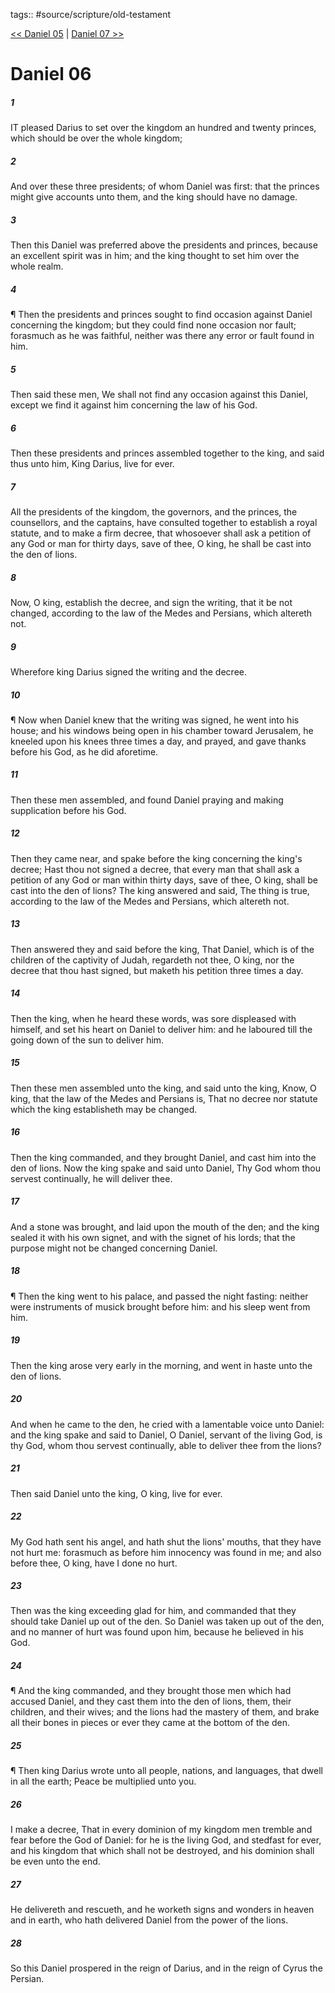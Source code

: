 tags:: #source/scripture/old-testament

[<< Daniel 05](source/scripture/old-testament/27_Daniel/Daniel_05.md) | [Daniel 07 >>](source/scripture/old-testament/27_Daniel/Daniel_07.md)

# Daniel 06

##### 1

IT pleased Darius to set over the kingdom an hundred and twenty princes, which should be over the whole kingdom;

##### 2

And over these three presidents; of whom Daniel was first: that the princes might give accounts unto them, and the king should have no damage.

##### 3

Then this Daniel was preferred above the presidents and princes, because an excellent spirit was in him; and the king thought to set him over the whole realm.

##### 4

¶ Then the presidents and princes sought to find occasion against Daniel concerning the kingdom; but they could find none occasion nor fault; forasmuch as he was faithful, neither was there any error or fault found in him.

##### 5

Then said these men, We shall not find any occasion against this Daniel, except we find it against him concerning the law of his God.

##### 6

Then these presidents and princes assembled together to the king, and said thus unto him, King Darius, live for ever.

##### 7

All the presidents of the kingdom, the governors, and the princes, the counsellors, and the captains, have consulted together to establish a royal statute, and to make a firm decree, that whosoever shall ask a petition of any God or man for thirty days, save of thee, O king, he shall be cast into the den of lions.

##### 8

Now, O king, establish the decree, and sign the writing, that it be not changed, according to the law of the Medes and Persians, which altereth not.

##### 9

Wherefore king Darius signed the writing and the decree.

##### 10

¶ Now when Daniel knew that the writing was signed, he went into his house; and his windows being open in his chamber toward Jerusalem, he kneeled upon his knees three times a day, and prayed, and gave thanks before his God, as he did aforetime.

##### 11

Then these men assembled, and found Daniel praying and making supplication before his God.

##### 12

Then they came near, and spake before the king concerning the king's decree; Hast thou not signed a decree, that every man that shall ask a petition of any God or man within thirty days, save of thee, O king, shall be cast into the den of lions? The king answered and said, The thing is true, according to the law of the Medes and Persians, which altereth not.

##### 13

Then answered they and said before the king, That Daniel, which is of the children of the captivity of Judah, regardeth not thee, O king, nor the decree that thou hast signed, but maketh his petition three times a day.

##### 14

Then the king, when he heard these words, was sore displeased with himself, and set his heart on Daniel to deliver him: and he laboured till the going down of the sun to deliver him.

##### 15

Then these men assembled unto the king, and said unto the king, Know, O king, that the law of the Medes and Persians is, That no decree nor statute which the king establisheth may be changed.

##### 16

Then the king commanded, and they brought Daniel, and cast him into the den of lions. Now the king spake and said unto Daniel, Thy God whom thou servest continually, he will deliver thee.

##### 17

And a stone was brought, and laid upon the mouth of the den; and the king sealed it with his own signet, and with the signet of his lords; that the purpose might not be changed concerning Daniel.

##### 18

¶ Then the king went to his palace, and passed the night fasting: neither were instruments of musick brought before him: and his sleep went from him.

##### 19

Then the king arose very early in the morning, and went in haste unto the den of lions.

##### 20

And when he came to the den, he cried with a lamentable voice unto Daniel: and the king spake and said to Daniel, O Daniel, servant of the living God, is thy God, whom thou servest continually, able to deliver thee from the lions?

##### 21

Then said Daniel unto the king, O king, live for ever.

##### 22

My God hath sent his angel, and hath shut the lions' mouths, that they have not hurt me: forasmuch as before him innocency was found in me; and also before thee, O king, have I done no hurt.

##### 23

Then was the king exceeding glad for him, and commanded that they should take Daniel up out of the den. So Daniel was taken up out of the den, and no manner of hurt was found upon him, because he believed in his God.

##### 24

¶ And the king commanded, and they brought those men which had accused Daniel, and they cast them into the den of lions, them, their children, and their wives; and the lions had the mastery of them, and brake all their bones in pieces or ever they came at the bottom of the den.

##### 25

¶ Then king Darius wrote unto all people, nations, and languages, that dwell in all the earth; Peace be multiplied unto you.

##### 26

I make a decree, That in every dominion of my kingdom men tremble and fear before the God of Daniel: for he is the living God, and stedfast for ever, and his kingdom that which shall not be destroyed, and his dominion shall be even unto the end.

##### 27

He delivereth and rescueth, and he worketh signs and wonders in heaven and in earth, who hath delivered Daniel from the power of the lions.

##### 28

So this Daniel prospered in the reign of Darius, and in the reign of Cyrus the Persian.
